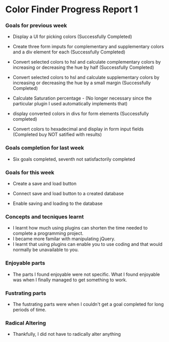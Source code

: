# Color Finder Progress Report 1

### Goals for previous week
- Display a UI for picking colors (Successfully Completed)

- Create three form imputs  for complementary and supplementary colors
  and a div element for each (Successfully Completed)
  
- Convert selected colors to hsl and calculate complementary colors 
  by increasing or decreasing the hue by half (Successfully Completed)
  
- Convert selected colors to hsl and calculate supplementary colors
  by increasing or decreasing the hue by a small margin (Successfully Completed)
  
- Calculate Saturation percentage - (No longer necessary since the particular plugin I used automatically
  implements that)
  
- display converted colors in divs for form elements (Successfully completed)

- Convert colors to hexadecimal and display in form input fields (Completed buy NOT satified with results)


### Goals completion for last week
- Six goals completed, seventh not satisfactorily completed

### Goals for this week
- Create a save and load button
- Connect save and load button to a created database

- Enable saving and loading to the database

### Concepts and tecniques learnt
- I learnt how much using plugins can shorten the time needed to complete a programming project.
- I became more familar with manipulating jQuery.
- I learnt that using plugins can enable you to use coding and that would normally be unavailable to you.

### Enjoyable parts
 - The parts I found enjoyable were not specific. What I found enjoyable was when I finally  managed to
	get something to work.

### Fustrating parts
- The fustrating parts were when I couldn't get a goal completed for long periods of time.

### Radical Altering
- Thankfully, I did not have to radically alter anything
 
 

